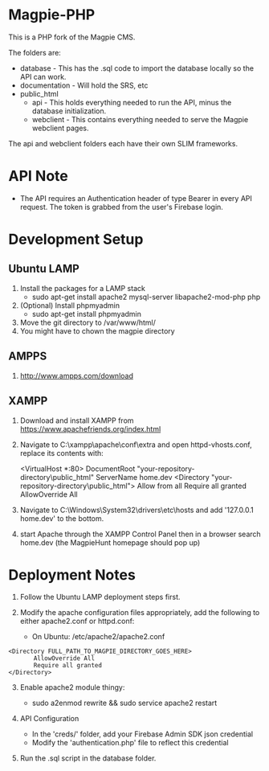 # Magpie-PHP

This is a PHP fork of the Magpie CMS.

The folders are:

* database - This has the .sql code to import the database locally so the API can work.
* documentation - Will hold the SRS, etc
* public_html
    * api - This holds everything needed to run the API, minus the database initialization.
    * webclient - This contains everything needed to serve the Magpie webclient pages.

The api and webclient folders each have their own SLIM frameworks.


# API Note

* The API requires an Authentication header of type Bearer in every API request.  The token is grabbed from the user's Firebase login.


# Development Setup

## Ubuntu LAMP

1. Install the packages for a LAMP stack
    * sudo apt-get install apache2 mysql-server libapache2-mod-php php
2. (Optional) Install phpmyadmin
    * sudo apt-get install phpmyadmin
3. Move the git directory to /var/www/html/
4. You might have to chown the magpie directory

## AMPPS

1. http://www.ampps.com/download

## XAMPP

1. Download and install XAMPP from https://www.apachefriends.org/index.html
2. Navigate to C:\xampp\apache\conf\extra and open httpd-vhosts.conf, replace its contents with:

    <VirtualHost *:80>
        DocumentRoot "your-repository-directory\public_html"
        ServerName home.dev
        <Directory "your-repository-directory\public_html">
            Allow from all
            Require all granted
            AllowOverride All
        </Directory>
    </VirtualHost>
    
3. Navigate to C:\Windows\System32\drivers\etc\hosts and add '127.0.0.1 home.dev' to the bottom.
4. start Apache through the XAMPP Control Panel then in a browser search home.dev (the MagpieHunt homepage should pop up)

# Deployment Notes

1. Follow the Ubuntu LAMP deployment steps first.

2. Modify the apache configuration files appropriately, add the following to either apache2.conf or httpd.conf:
    * On Ubuntu: /etc/apache2/apache2.conf
 ```
<Directory FULL_PATH_TO_MAGPIE_DIRECTORY_GOES_HERE>
        AllowOverride All
        Require all granted
</Directory>
```

3. Enable apache2 module thingy:
    * sudo a2enmod rewrite && sudo service apache2 restart

4. API Configuration
    * In the 'creds/' folder, add your Firebase Admin SDK json credential
    * Modify the 'authentication.php' file to reflect this credential

5. Run the .sql script in the database folder.

